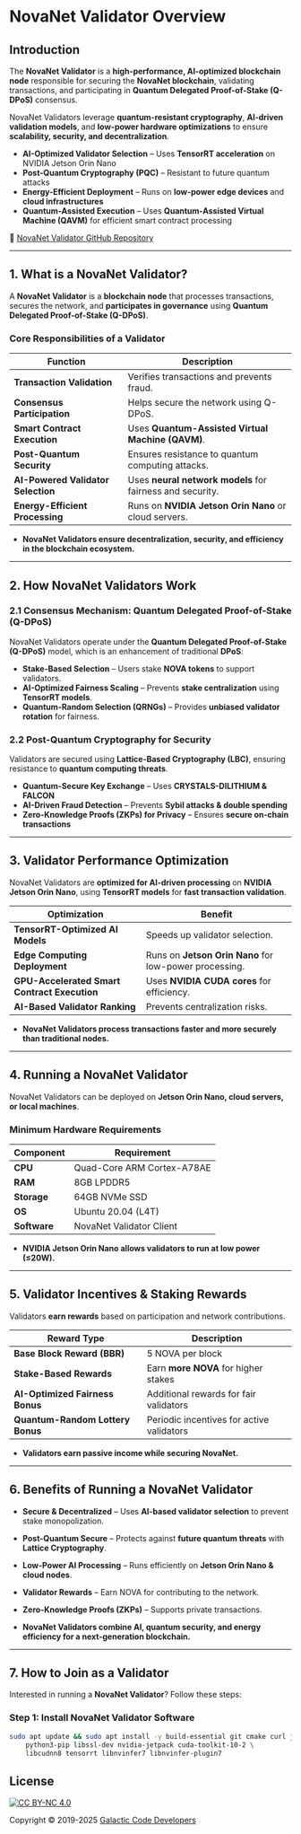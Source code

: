 # NovaNet Validator Overview

## **Introduction**
The **NovaNet Validator** is a **high-performance, AI-optimized blockchain node** responsible for securing the **NovaNet blockchain**, validating transactions, and participating in **Quantum Delegated Proof-of-Stake (Q-DPoS)** consensus.

NovaNet Validators leverage **quantum-resistant cryptography**, **AI-driven validation models**, and **low-power hardware optimizations** to ensure **scalability, security, and decentralization**.

* **AI-Optimized Validator Selection** – Uses **TensorRT acceleration** on NVIDIA Jetson Orin Nano  
* **Post-Quantum Cryptography (PQC)** – Resistant to future quantum attacks  
* **Energy-Efficient Deployment** – Runs on **low-power edge devices** and **cloud infrastructures**  
* **Quantum-Assisted Execution** – Uses **Quantum-Assisted Virtual Machine (QAVM)** for efficient smart contract processing  

🔗 [NovaNet Validator GitHub Repository](https://github.com/Galactic-Code-Developers/NovaNet-Validator)

---

## **1. What is a NovaNet Validator?**
A **NovaNet Validator** is a **blockchain node** that processes transactions, secures the network, and **participates in governance** using **Quantum Delegated Proof-of-Stake (Q-DPoS)**.

### **Core Responsibilities of a Validator**
| **Function** | **Description** |
|-------------|----------------|
| **Transaction Validation** | Verifies transactions and prevents fraud. |
| **Consensus Participation** | Helps secure the network using Q-DPoS. |
| **Smart Contract Execution** | Uses **Quantum-Assisted Virtual Machine (QAVM)**. |
| **Post-Quantum Security** | Ensures resistance to quantum computing attacks. |
| **AI-Powered Validator Selection** | Uses **neural network models** for fairness and security. |
| **Energy-Efficient Processing** | Runs on **NVIDIA Jetson Orin Nano** or cloud servers. |

* **NovaNet Validators ensure decentralization, security, and efficiency in the blockchain ecosystem.**  

---

## **2. How NovaNet Validators Work**
### **2.1 Consensus Mechanism: Quantum Delegated Proof-of-Stake (Q-DPoS)**
NovaNet Validators operate under the **Quantum Delegated Proof-of-Stake (Q-DPoS)** model, which is an enhancement of traditional **DPoS**:

* **Stake-Based Selection** – Users stake **NOVA tokens** to support validators.  
* **AI-Optimized Fairness Scaling** – Prevents **stake centralization** using **TensorRT models**.  
* **Quantum-Random Selection (QRNGs)** – Provides **unbiased validator rotation** for fairness.  

### **2.2 Post-Quantum Cryptography for Security**
Validators are secured using **Lattice-Based Cryptography (LBC)**, ensuring resistance to **quantum computing threats**.  

* **Quantum-Secure Key Exchange** – Uses **CRYSTALS-DILITHIUM & FALCON**  
* **AI-Driven Fraud Detection** – Prevents **Sybil attacks & double spending**  
* **Zero-Knowledge Proofs (ZKPs) for Privacy** – Ensures **secure on-chain transactions**  

---

## **3. Validator Performance Optimization**
NovaNet Validators are **optimized for AI-driven processing** on **NVIDIA Jetson Orin Nano**, using **TensorRT models** for **fast transaction validation**.

| **Optimization** | **Benefit** |
|----------------|------------|
| **TensorRT-Optimized AI Models** | Speeds up validator selection. |
| **Edge Computing Deployment** | Runs on **Jetson Orin Nano** for low-power processing. |
| **GPU-Accelerated Smart Contract Execution** | Uses **NVIDIA CUDA cores** for efficiency. |
| **AI-Based Validator Ranking** | Prevents centralization risks. |

* **NovaNet Validators process transactions faster and more securely than traditional nodes.**  

---

## **4. Running a NovaNet Validator**
NovaNet Validators can be deployed on **Jetson Orin Nano, cloud servers, or local machines**.

### **Minimum Hardware Requirements**
| **Component** | **Requirement** |
|--------------|---------------|
| **CPU** | Quad-Core ARM Cortex-A78AE |
| **RAM** | 8GB LPDDR5 |
| **Storage** | 64GB NVMe SSD |
| **OS** | Ubuntu 20.04 (L4T) |
| **Software** | NovaNet Validator Client |

* **NVIDIA Jetson Orin Nano allows validators to run at low power (≤20W).**  

---

## **5. Validator Incentives & Staking Rewards**
Validators **earn rewards** based on participation and network contributions.

| **Reward Type** | **Description** |
|--------------|----------------|
| **Base Block Reward (BBR)** | 5 NOVA per block |
| **Stake-Based Rewards** | Earn **more NOVA** for higher stakes |
| **AI-Optimized Fairness Bonus** | Additional rewards for fair validators |
| **Quantum-Random Lottery Bonus** | Periodic incentives for active validators |

* **Validators earn passive income while securing NovaNet.**  

---

## **6. Benefits of Running a NovaNet Validator**
* **Secure & Decentralized** – Uses **AI-based validator selection** to prevent stake monopolization.  
* **Post-Quantum Secure** – Protects against **future quantum threats** with **Lattice Cryptography**.  
* **Low-Power AI Processing** – Runs efficiently on **Jetson Orin Nano & cloud nodes**.  
* **Validator Rewards** – Earn NOVA for contributing to the network.  
* **Zero-Knowledge Proofs (ZKPs)** – Supports private transactions.  

* **NovaNet Validators combine AI, quantum security, and energy efficiency for a next-generation blockchain.**  

---

## **7. How to Join as a Validator**
Interested in running a **NovaNet Validator**? Follow these steps:

### **Step 1: Install NovaNet Validator Software**
```bash
sudo apt update && sudo apt install -y build-essential git cmake curl jq \
    python3-pip libssl-dev nvidia-jetpack cuda-toolkit-10-2 \
    libcudnn8 tensorrt libnvinfer7 libnvinfer-plugin7

```
## License

[![CC BY-NC 4.0][cc-by-nc-image]][cc-by-nc]

[cc-by-nc]: https://creativecommons.org/licenses/by-nc/4.0/
[cc-by-nc-image]: https://licensebuttons.net/l/by-nc/4.0/88x31.png
[cc-by-nc-shield]: https://img.shields.io/badge/License-CC%20BY--NC%204.0-lightgrey.svg

Copyright © 2019-2025 [Galactic Code Developers](<https://gist.github.com/ChrisTollefson/](https://github.com/Galactic-Code-Developers>)
